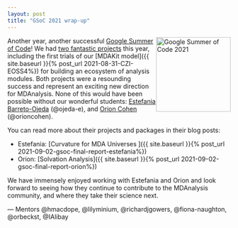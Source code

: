 ```yaml
---
layout: post
title: "GSoC 2021 wrap-up"
---
```


<p>
<img
src="{{ site.baseurl }}{{ site.images }}/mdanalysis-gsoc.png"
title="Google Summer of Code 2021" alt="Google Summer of Code 2021"
style="float: right; height: 12em; " />
</p>

Another year, another successful [Google Summer of Code][gsoc]! We had
[two fantastic projects][gsoc-projects] this year, including the first trials of our [MDAKit model]({{ site.baseurl }}{% post_url 2021-08-31-CZI-EOSS4%}) for building an ecosystem of analysis modules. Both projects were a resounding success and represent an exciting new direction for MDAnalysis.  None of this would have been possible without our wonderful students: [Estefania Barreto-Ojeda][project-estefania] (@ojeda-e), and [Orion Cohen][project-orion] (@orioncohen). 

You can read more about their projects and packages in their blog posts:
* Estefania: [Curvature for MDA Universes ]({{ site.baseurl }}{% post_url 2021-09-02-gsoc-final-report-estefania%})
* Orion: [Solvation Analysis]({{ site.baseurl }}{% post_url 2021-09-02-gsoc-final-report-orion%})


We have immensely enjoyed working with Estefania and Orion and look forward to seeing how they continue to contribute to the MDAnalysis community, and where they take their science next.

— Mentors @hmacdope, @lilyminium, @richardjgowers, @fiona-naughton, @orbeckst, @IAlibay


[gsoc]: https://summerofcode.withgoogle.com/
[gsoc-projects]: https://summerofcode.withgoogle.com/organizations/6414449348444160/
[project-estefania]: https://summerofcode.withgoogle.com/projects/#5098282306502656
[project-orion]: https://summerofcode.withgoogle.com/projects/#6227159028334592
